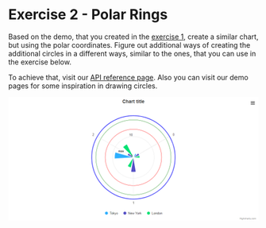 # Exercise 2 - Polar Rings

Based on the demo, that you created in the [exercise 1](https://github.com/blacklabel/highcharts-fundamentals/tree/main/highcharts-api/highcharts/1-simple-column), create a similar chart, but using the polar coordinates. Figure out additional ways of creating the additional circles in a different ways, similar to the ones, that you can use in the exercise below.

To achieve that, visit our [API reference page](https://api.highcharts.com/highcharts/).
Also you can visit our demo pages for some inspiration in drawing circles.

![exercise.png](exercise.png)
